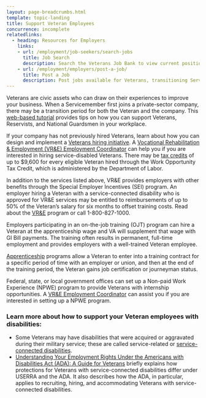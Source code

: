 ```yaml
---
layout: page-breadcrumbs.html
template: topic-landing
title: Support Veteran Employees
concurrence: incomplete
relatedlinks:
  - heading: Resources for Employers
    links:
    - url: /employment/job-seekers/search-jobs
      title: Job Search
      description: Search the Veterans Job Bank to view current positions.
    - url: /employment/employers/post-a-job/
      title: Post a Job
      description: Post jobs available for Veterans, transitioning Servicemembers, and their families.
---
```


<div class="va-introtext">

Veterans are civic assets who can draw on their experiences to improve your business. When a Servicemember first joins a private-sector company, there may be a transition period for both the Veteran and the company. This [web-based tutorial](http://www.va.gov/VETSINWORKPLACE/training/EAP/default.htm) provides tips on how you can support Veterans, Reservists, and National Guardsmen in your workplace.

</div>

If your company has not previously hired Veterans, learn about how you can design and implement a [Veterans hiring initiative](http://www.dol.gov/vets/ahaw/index.htm). A [Vocational Rehabilitation & Employment (VR&E) Employment Coordinator](http://www.benefits.va.gov/VOCREHAB/docs/EmploymentCoordinators.xls) can help you if you are interested in hiring service-disabled Veterans. There may be [tax credits]( https://www.doleta.gov/business/incentives/opptax/eligible.cfm#Veterans) of up to $9,600 for every eligible Veteran hired through the Work Opportunity Tax Credit, which is administered by the Department of Labor.

In addition to the services listed above, VR&E provides employers with other benefits through the Special Employer Incentives (SEI) program. An employer hiring a Veteran with a service-connected disability who is approved for VR&E services may be entitled to reimbursements of up to 50% of the Veteran’s salary for six months to offset training costs. Read about the [VR&E](http://www.benefits.va.gov/vocrehab/index.asp) program or call 1-800-827-1000.

Employers participating in an on-the-job training (OJT) program can hire a Veteran at the apprenticeship wage and VA will supplement that wage with GI Bill payments. The training often results in permanent, full-time employment and provides employers with a well-trained Veteran employee.  

[Apprenticeship](/employment/employers/apprenticeship/) programs allow a Veteran to enter into a training contract for a specific period of time with an employer or union, and then at the end of the training period, the Veteran gains job certification or journeyman status.

Federal, state, or local government offices can set up a Non-paid Work Experience (NPWE) program to provide Veterans with internship opportunities. A [VR&E Employment Coordinator](http://www.benefits.va.gov/VOCREHAB/docs/EmploymentCoordinators.xls) can assist you if you are interested in setting up a NPWE program.

### Learn more about how to support your Veteran employees with disabilities:

- Some Veterans may have disabilities that were acquired or aggravated during their military service; these are called service-related or [service-connected disabilities](/disability-benefits/conditions/).
- [Understanding Your Employment Rights Under the Americans with Disabilities Act (ADA): A Guide for Veterans](http://www.eeoc.gov/eeoc/publications/ada_veterans.cfm) briefly explains how protections for Veterans with service-connected disabilities differ under USERRA and the ADA. It also describes how the ADA, in particular, applies to recruiting, hiring, and accommodating Veterans with service-connected disabilities.
